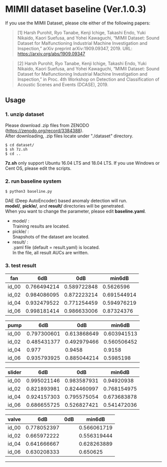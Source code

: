 # MIMII dataset baseline (Ver.1.0.3)
If you use the MIMII Dataset, please cite either of the following papers:

> [1] Harsh Purohit, Ryo Tanabe, Kenji Ichige, Takashi Endo, Yuki Nikaido, Kaori Suefusa, and Yohei Kawaguchi, “MIMII Dataset: Sound Dataset for Malfunctioning Industrial Machine Investigation and Inspection,” arXiv preprint arXiv:1909.09347, 2019. URL: https://arxiv.org/abs/1909.09347

> [2] Harsh Purohit, Ryo Tanabe, Kenji Ichige, Takashi Endo, Yuki Nikaido, Kaori Suefusa, and Yohei Kawaguchi, “MIMII Dataset: Sound Dataset for Malfunctioning Industrial Machine Investigation and Inspection,” in Proc. 4th Workshop on Detection and Classification of Acoustic Scenes and Events (DCASE), 2019.

## Usage

### 1. unzip dataset

Please download .zip files from ZENODO (https://zenodo.org/record/3384388).  
After downloading, .zip files locate under "./dataset" directory.

```
$ cd dataset/
$ sh 7z.sh
$ cd ..
```

**7z.sh** only support Ubuntu 16.04 LTS and 18.04 LTS.
If you use Windows or Cent OS, please edit the scripts.

### 2. run baseline system

```
$ python3 baseline.py
```
DAE (Deep AutoEncoder) based anomaly detection will run.  
**model/**, **pickle/**, and **result/** directories will be genetrated.  
When you want to change the parameter, please edit **baseline.yaml**.

- model/ :  
	Training results are located.  
- pickle/ :  
  Snapshots of the dataset are located.  
- result/ :  
	.yaml file (default = result.yaml) is located.  
	In the file, all result AUCs are written.

### 3. test result

|fan	|6dB		|0dB		|min6dB     |
|-------|---------------|---------------|-----------|
|id_00	|0.766494214	|0.589722848	|0.5626596  |
|id_02	|0.984086095	|0.872223214	|0.691544914|
|id_04	|0.932479522	|0.771254459	|0.594976219|
|id_06	|0.998181414	|0.986633006	|0.87324376 |

|pump	|6dB		|0dB		|min6dB	    |
|-------|---------------|---------------|-----------|
|id_00	|0.797300601	|0.613868649	|0.603941513|
|id_02	|0.485431377	|0.492979466	|0.560506452|
|id_04	|0.977		|0.9458		|0.9158	    |
|id_06	|0.935793925	|0.885044214	|0.5985198  |

|slider	|6dB		|0dB		|min6dB     |
|-------|---------------|---------------|-----------|
|id_00	|0.995021146	|0.983587931	|0.94920938 |
|id_02	|0.821893981	|0.824460997	|0.768154975|
|id_04	|0.924157303	|0.795575054	|0.673683878|
|id_06	|0.686655725	|0.526827421	|0.541472036|

|valve	|6dB		|0dB            |min6dB     |
|-------|---------------|---------------|-----------|
|id_00  |0.778052397|	|0.566061719    |0.67403432 |
|id_02  |0.665972222|	|0.556319444    |0.567083333|
|id_04  |0.641666667|	|0.628263889	|0.454305556|
|id_06  |0.630208333|	|0.650625	|0.538263889|

-------------------------------------------------------------------
